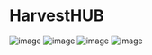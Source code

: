 # HarvestHUB
![image](https://github.com/user-attachments/assets/3bb92851-aef5-4af4-a335-caa695f6a658)
![image](https://github.com/user-attachments/assets/f20395b8-f0cd-4b9c-a646-63ae03b0e503)
![image](https://github.com/user-attachments/assets/4b454b6e-f371-4aec-9140-66f125ed5f98)
![image](https://github.com/user-attachments/assets/bf2a5143-9930-494a-be44-2ed213ec9553)
